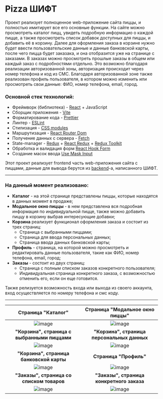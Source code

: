# Pizza ШИФТ
Проект реализует полноценное web-приложение сайта пиццы, и полностью имитирует все его основные функции. На сайте можно просмотреть каталог пицц, увидеть подробную информацио о каждой пицце, а также просмотреть список добавок доступных для пиццы, и добавить её в корзину. Далее для оформления заказа в корзине нужно будет ввести пользовательские данные и данные банковской карты, после чего пицца будет заказака, и она  отобразится уже на странице с заказами. В заказах можно просмотреть прошлые заказы в общем или каждый заказ с подробностями отдельно. Это возможно благодаря реализации авторизованной зоны, авторизация происходит через номер телефона и код из СМС. Благодаря авторизованной зоне также реализован профиль пользователя, в котором можно изменить или просмотреть свои данные: ФИО, номер телефона, email, город.


### Основной стек технологий:
* Фреймворк (библиотека) - [React](https://react.dev/) + JavaScript
* Сборщик приложения - [Vite](https://vitejs.dev/)
* Форматирование кода - [Prettier](https://prettier.io/)
* Линтер - [ESLint](https://eslint.org/)
* Стилизация - [CSS modules](https://create-react-app.dev/docs/adding-a-css-modules-stylesheet/)
* Маршрутизация - [React Router Dom](https://reactrouter.com/en/main)
* Получение данных с сервера - [Fetch](https://learn.javascript.ru/fetch)
* State-manager - [Redux](https://redux.js.org/) + [React Redux](https://react-redux.js.org/) + [Redux Toolkit](https://redux-toolkit.js.org/)
* Обработка и валидация форм [React Hook Form](https://react-hook-form.com/)
* Создание масок ввода [Use Mask Input](https://www.npmjs.com/package/use-mask-input)

Этот проект реализует frontend часть web-приложения сайта с пиццами, данные для вывода берутся из [backend](https://shift-backend.onrender.com/api#/)-а, написанного ШИФТ.

___
### На данный момент реализовано:
* **Каталог** - на этой странице представлены пиццы, которые находятся в данных момент в продаже;
* **Модальное окно пиццы** - в нем представлена вся подробная информация по индивидуальной пицце, также можно добавить пиццу в корзину выбрав интересующие добавки;
* **Корзина** реализует функционал оформления заказа и состоит из трех страниц:
  * Страница с выбранными пиццами;
  * Страница для ввода персональных данных;
  * Страница ввода данных банковской карты;
* **Профиль** - страница, на которой можно просмотреть и редактировать данные пользователя, такие как ФИО, номер телефона, email, город;
* **Заказы** - состоит из двух страниц:
  * Страница с полным списком заказов конкретного пользователя;
  * Индивидуальная страница конкретного заказа, с возможностью отменить его, если он еще готовится.

Также релизуется возможность входа или выхода из своего аккаунта, вход осуществляется по номеру телефона и смс коду.
___
|Страница "Каталог"|Страница "Модальное окно пиццы"|
|:--------------:|:--------------:|
|![image](https://github.com/user-attachments/assets/ffe6290f-e0b4-44b5-b82f-89fe397a3198)|![image](https://github.com/user-attachments/assets/f01ecbe8-3a62-4d9b-9c22-ca5c49e02831)|
|**"Корзина", страница с выбранными пиццами**|**"Корзина", страница персональных данных**|
|![image](https://github.com/user-attachments/assets/e46a4a5b-2624-4ad8-9701-9617e4327a4c)|![image](https://github.com/user-attachments/assets/84bc042c-a865-4f06-bbed-7ae8aa000e97)|
|**"Корзина", страница банковской карты**|**Страница "Профиль"**|
|![image](https://github.com/user-attachments/assets/4d5efe5a-6bca-44fd-a65b-559137e0d8d7)|![image](https://github.com/user-attachments/assets/794a084e-4a79-4e98-a676-3bf41ae0b699)|
|**"Заказы", страница со списком товаров**|**"Заказы", страница конкретного заказа**|
|![image](https://github.com/user-attachments/assets/af0409c8-d96b-4547-8713-a9d6b9bcff18)|![image](https://github.com/user-attachments/assets/1f1dda4e-3569-4cc8-8154-45b389fb0b21)|
